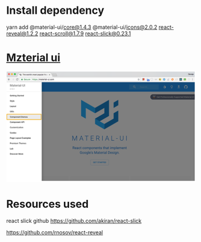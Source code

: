 # Install dependency
yarn add @material-ui/core@1.4.3 @material-ui/icons@2.0.2 react-reveal@1.2.2 react-scroll@1.7.9 react-slick@0.23.1

# [Mzterial ui](https://material-ui.com/)
 ![doc](./doc/doc_1.png)

 # Resources used
 react slick github
 https://github.com/akiran/react-slick
 
 https://github.com/rnosov/react-reveal
